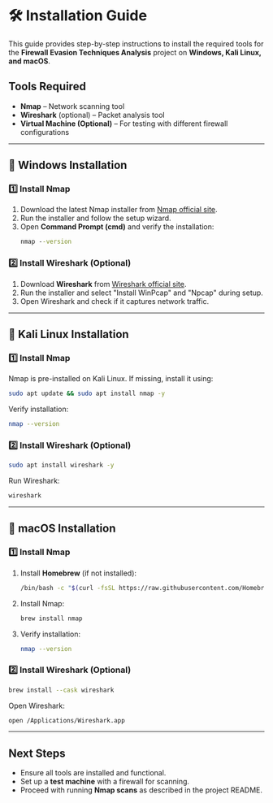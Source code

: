 # 🛠️ Installation Guide

This guide provides step-by-step instructions to install the required tools for the **Firewall Evasion Techniques Analysis** project on **Windows, Kali Linux, and macOS**.

## Tools Required
- **Nmap** – Network scanning tool
- **Wireshark** (optional) – Packet analysis tool
- **Virtual Machine (Optional)** – For testing with different firewall configurations

---
## 🔹 Windows Installation

### 1️⃣ Install Nmap
1. Download the latest Nmap installer from [Nmap official site](https://nmap.org/download.html).
2. Run the installer and follow the setup wizard.
3. Open **Command Prompt (cmd)** and verify the installation:
   ```cmd
   nmap --version
   ```

### 2️⃣ Install Wireshark (Optional)
1. Download **Wireshark** from [Wireshark official site](https://www.wireshark.org/download.html).
2. Run the installer and select "Install WinPcap" and "Npcap" during setup.
3. Open Wireshark and check if it captures network traffic.

---
## 🔹 Kali Linux Installation

### 1️⃣ Install Nmap
Nmap is pre-installed on Kali Linux. If missing, install it using:
```bash
sudo apt update && sudo apt install nmap -y
```
Verify installation:
```bash
nmap --version
```

### 2️⃣ Install Wireshark (Optional)
```bash
sudo apt install wireshark -y
```
Run Wireshark:
```bash
wireshark
```

---
## 🔹 macOS Installation

### 1️⃣ Install Nmap
1. Install **Homebrew** (if not installed):
   ```bash
   /bin/bash -c "$(curl -fsSL https://raw.githubusercontent.com/Homebrew/install/HEAD/install.sh)"
   ```
2. Install Nmap:
   ```bash
   brew install nmap
   ```
3. Verify installation:
   ```bash
   nmap --version
   ```

### 2️⃣ Install Wireshark (Optional)
```bash
brew install --cask wireshark
```
Open Wireshark:
```bash
open /Applications/Wireshark.app
```

---
## Next Steps
- Ensure all tools are installed and functional.
- Set up a **test machine** with a firewall for scanning.
- Proceed with running **Nmap scans** as described in the project README.
